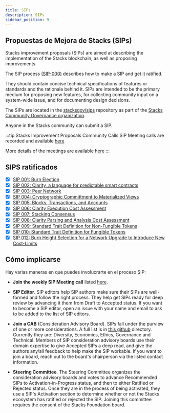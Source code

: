 ```yaml
---
title: SIPs
description: SIPs
sidebar_position: 9
---
```


## Propuestas de Mejora de Stacks (SIPs)

Stacks improvement proposals (SIPs) are aimed at describing the implementation of the Stacks blockchain, as well as proposing improvements.

The SIP process [(SIP-000)](https://github.com/stacksgov/sips/blob/main/sips/sip-000/sip-000-stacks-improvement-proposal-process.md) describes how to make a SIP and get it ratified.

They should contain concise technical specifications of features or standards and the rationale behind it. SIPs are intended to be the primary medium for proposing new features, for collecting community input on a system-wide issue, and for documenting design decisions.

The SIPs are located in the [stacksgov/sips](https://github.com/stacksgov/sips) repository as part of the [Stacks Community Governance organization](https://github.com/stacksgov).

Anyone in the Stacks community can submit a SIP.

:::tip Stacks Improvement Proposals Community Calls SIP Meeting calls are recorded and available [here](https://www.youtube.com/playlist?list=PLg717Ri_rTnx5kuaWqp3cUAtwQk_yzslT)

More details of the meetings are available [here](https://github.com/stacksgov/sips/issues/79) :::

## SIPS ratificados

- [x] [SIP 001: Burn Election](https://github.com/stacksgov/sips/blob/main/sips/sip-001/sip-001-burn-election.md)
- [x] [SIP 002: Clarity, a language for predictable smart contracts](https://github.com/stacksgov/sips/blob/main/sips/sip-002/sip-002-smart-contract-language.md)
- [x] [SIP 003: Peer Network](https://github.com/stacksgov/sips/blob/main/sips/sip-003/sip-003-peer-network.md)
- [x] [SIP 004: Cryptographic Committment to Materialized Views](https://github.com/stacksgov/sips/blob/main/sips/sip-004/sip-004-materialized-view.md)
- [x] [SIP 005: Blocks, Transactions, and Accounts](https://github.com/stacksgov/sips/blob/main/sips/sip-005/sip-005-blocks-and-transactions.md)
- [x] [SIP 006: Clarity Execution Cost Assessment](https://github.com/stacksgov/sips/blob/main/sips/sip-006/sip-006-runtime-cost-assessment.md)
- [x] [SIP 007: Stacking Consensus](https://github.com/stacksgov/sips/blob/main/sips/sip-007/sip-007-stacking-consensus.md)
- [x] [SIP 008: Clarity Parsing and Analysis Cost Assessment](https://github.com/stacksgov/sips/blob/main/sips/sip-008/sip-008-analysis-cost-assessment.md)
- [x] [SIP 009: Standard Trait Definition for Non-Fungible Tokens](https://github.com/stacksgov/sips/blob/main/sips/sip-009/sip-009-nft-standard.md)
- [x] [SIP 010: Standard Trait Definition for Fungible Tokens](https://github.com/stacksgov/sips/blob/main/sips/sip-010/sip-010-fungible-token-standard.md)
- [x] [SIP 012: Burn Height Selection for a Network Upgrade to Introduce New Cost-Limits](https://github.com/stacksgov/sips/blob/main/sips/sip-012/sip-012-cost-limits-network-upgrade.md)

## Cómo implicarse

Hay varias maneras en que puedes involucrarte en el proceso SIP:

* **Join the weekly SIP Meeting call** listed [here](https://community.stacks.org/events).

* **SIP Editor**.  SIP editors help SIP authors make sure their SIPs are well-formed and follow the right process.  They help get SIPs ready for deep review by advancing it them from Draft to Accepted status.  If you want to become a SIP editor, open an issue with your name and email to ask to be added to the list of SIP editors.

* **Join a CAB** (Consideration Advisory Board). SIPs fall under the purview of one or more considerations. A full list is in [this github](https://github.com/stacksgov/sips/tree/main/considerations) directory. Currently they are: Diversity, Economics, Ethics, Governance and Technical. Members of SIP consideration advisory boards use their domain expertise to give Accepted SIPs a deep read, and give the authors any/all feedback to help make the SIP workable. If you want to join a board, reach out to the board's chairperson via the listed contact information.

* **Steering Committee**.  The Steering Committee organizes the consideration advisory boards and votes to advance Recommended SIPs to Activation-in-Progress status, and then to either Ratified or Rejected status. Once they are in the process of being activated, they use a SIP's Activation section to determine whether or not the Stacks ecosystem has ratified or rejected the SIP. Joining this committee requires the consent of the Stacks Foundation board.